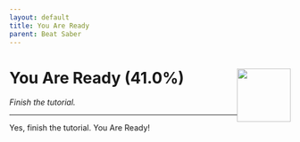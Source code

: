 ```yaml
---
layout: default
title: You Are Ready
parent: Beat Saber
---
```


# You Are Ready (41.0%) <img style="float: right;" src="https://cdn.cloudflare.steamstatic.com/steamcommunity/public/images/apps/620980/4b4e085f651c758909de1ac66713fd0b955a5630.jpg" width="96" height="96">

_Finish the tutorial._

***

Yes, finish the tutorial. You Are Ready!